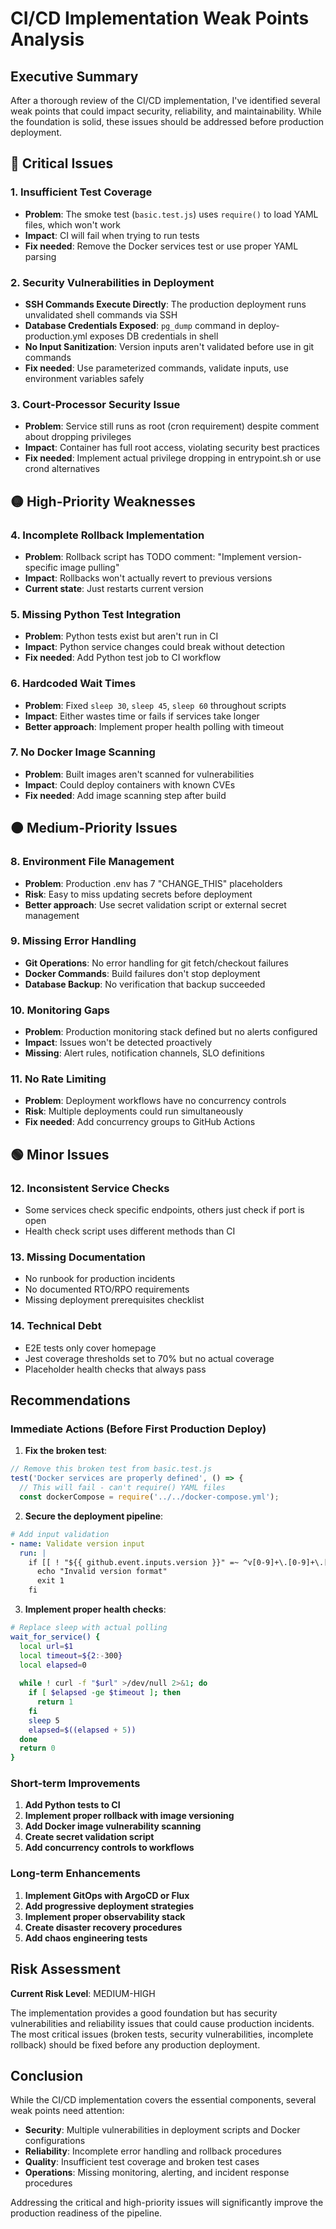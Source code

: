 # CI/CD Implementation Weak Points Analysis

## Executive Summary

After a thorough review of the CI/CD implementation, I've identified several weak points that could impact security, reliability, and maintainability. While the foundation is solid, these issues should be addressed before production deployment.

## 🔴 Critical Issues

### 1. **Insufficient Test Coverage**
- **Problem**: The smoke test (`basic.test.js`) uses `require()` to load YAML files, which won't work
- **Impact**: CI will fail when trying to run tests
- **Fix needed**: Remove the Docker services test or use proper YAML parsing

### 2. **Security Vulnerabilities in Deployment**
- **SSH Commands Execute Directly**: The production deployment runs unvalidated shell commands via SSH
- **Database Credentials Exposed**: `pg_dump` command in deploy-production.yml exposes DB credentials in shell
- **No Input Sanitization**: Version inputs aren't validated before use in git commands
- **Fix needed**: Use parameterized commands, validate inputs, use environment variables safely

### 3. **Court-Processor Security Issue**
- **Problem**: Service still runs as root (cron requirement) despite comment about dropping privileges
- **Impact**: Container has full root access, violating security best practices
- **Fix needed**: Implement actual privilege dropping in entrypoint.sh or use crond alternatives

## 🟡 High-Priority Weaknesses

### 4. **Incomplete Rollback Implementation**
- **Problem**: Rollback script has TODO comment: "Implement version-specific image pulling"
- **Impact**: Rollbacks won't actually revert to previous versions
- **Current state**: Just restarts current version

### 5. **Missing Python Test Integration**
- **Problem**: Python tests exist but aren't run in CI
- **Impact**: Python service changes could break without detection
- **Fix needed**: Add Python test job to CI workflow

### 6. **Hardcoded Wait Times**
- **Problem**: Fixed `sleep 30`, `sleep 45`, `sleep 60` throughout scripts
- **Impact**: Either wastes time or fails if services take longer
- **Better approach**: Implement proper health polling with timeout

### 7. **No Docker Image Scanning**
- **Problem**: Built images aren't scanned for vulnerabilities
- **Impact**: Could deploy containers with known CVEs
- **Fix needed**: Add image scanning step after build

## 🟠 Medium-Priority Issues

### 8. **Environment File Management**
- **Problem**: Production .env has 7 "CHANGE_THIS" placeholders
- **Risk**: Easy to miss updating secrets before deployment
- **Better approach**: Use secret validation script or external secret management

### 9. **Missing Error Handling**
- **Git Operations**: No error handling for git fetch/checkout failures
- **Docker Commands**: Build failures don't stop deployment
- **Database Backup**: No verification that backup succeeded

### 10. **Monitoring Gaps**
- **Problem**: Production monitoring stack defined but no alerts configured
- **Impact**: Issues won't be detected proactively
- **Missing**: Alert rules, notification channels, SLO definitions

### 11. **No Rate Limiting**
- **Problem**: Deployment workflows have no concurrency controls
- **Risk**: Multiple deployments could run simultaneously
- **Fix needed**: Add concurrency groups to GitHub Actions

## 🟢 Minor Issues

### 12. **Inconsistent Service Checks**
- Some services check specific endpoints, others just check if port is open
- Health check script uses different methods than CI

### 13. **Missing Documentation**
- No runbook for production incidents
- No documented RTO/RPO requirements
- Missing deployment prerequisites checklist

### 14. **Technical Debt**
- E2E tests only cover homepage
- Jest coverage thresholds set to 70% but no actual coverage
- Placeholder health checks that always pass

## Recommendations

### Immediate Actions (Before First Production Deploy)

1. **Fix the broken test**:
```javascript
// Remove this broken test from basic.test.js
test('Docker services are properly defined', () => {
  // This will fail - can't require() YAML files
  const dockerCompose = require('../../docker-compose.yml');
```

2. **Secure the deployment pipeline**:
```yaml
# Add input validation
- name: Validate version input
  run: |
    if [[ ! "${{ github.event.inputs.version }}" =~ ^v[0-9]+\.[0-9]+\.[0-9]+$ ]]; then
      echo "Invalid version format"
      exit 1
    fi
```

3. **Implement proper health checks**:
```bash
# Replace sleep with actual polling
wait_for_service() {
  local url=$1
  local timeout=${2:-300}
  local elapsed=0
  
  while ! curl -f "$url" >/dev/null 2>&1; do
    if [ $elapsed -ge $timeout ]; then
      return 1
    fi
    sleep 5
    elapsed=$((elapsed + 5))
  done
  return 0
}
```

### Short-term Improvements

1. **Add Python tests to CI**
2. **Implement proper rollback with image versioning**
3. **Add Docker image vulnerability scanning**
4. **Create secret validation script**
5. **Add concurrency controls to workflows**

### Long-term Enhancements

1. **Implement GitOps with ArgoCD or Flux**
2. **Add progressive deployment strategies**
3. **Implement proper observability stack**
4. **Create disaster recovery procedures**
5. **Add chaos engineering tests**

## Risk Assessment

**Current Risk Level**: MEDIUM-HIGH

The implementation provides a good foundation but has security vulnerabilities and reliability issues that could cause production incidents. The most critical issues (broken tests, security vulnerabilities, incomplete rollback) should be fixed before any production deployment.

## Conclusion

While the CI/CD implementation covers the essential components, several weak points need attention:
- **Security**: Multiple vulnerabilities in deployment scripts and Docker configurations
- **Reliability**: Incomplete error handling and rollback procedures  
- **Quality**: Insufficient test coverage and broken test cases
- **Operations**: Missing monitoring, alerting, and incident response procedures

Addressing the critical and high-priority issues will significantly improve the production readiness of the pipeline.
